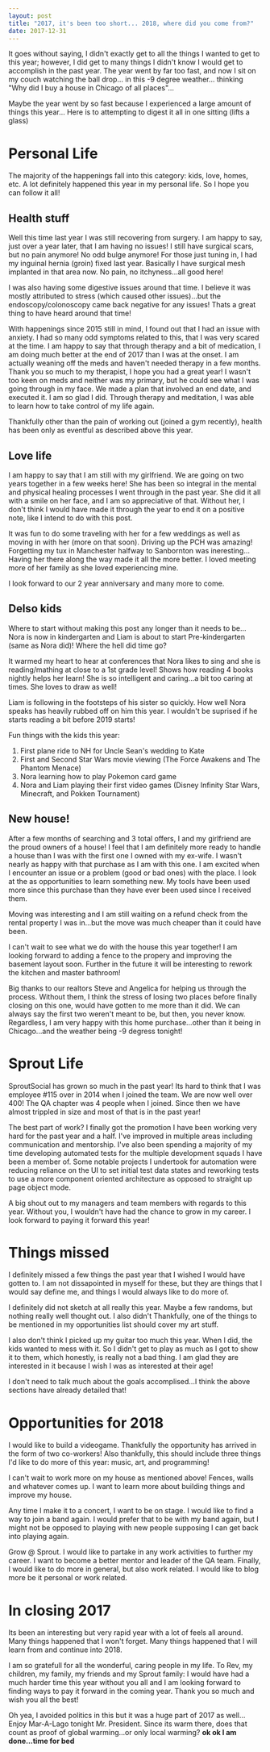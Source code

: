 ```yaml
---
layout: post
title: "2017, it's been too short... 2018, where did you come from?"
date: 2017-12-31
---
```


It goes without saying, I didn't exactly get to all the things I wanted to get to this year; however, I did get to many things I didn't know I would get to accomplish in the past year. The year went by far too fast, and now I sit on my couch watching the ball drop... in this -9 degree weather... thinking "Why did I buy a house in Chicago of all places"...

Maybe the year went by so fast because I experienced a large amount of things this year... Here is to attempting to digest it all in one sitting (lifts a glass)

# Personal Life

The majority of the happenings fall into this category: kids, love, homes, etc. A lot definitely happened this year in my personal life. So I hope you can follow it all!

## Health stuff
Well this time last year I was still recovering from surgery. I am happy to say, just over a year later, that I am having no issues! I still have surgical scars, but no pain anymore! No odd bulge anymore! For those just tuning in, I had my inguinal hernia (groin) fixed last year. Basically I have surgical mesh implanted in that area now. No pain, no itchyness...all good here!

I was also having some digestive issues around that time. I believe it was mostly attributed to stress (which caused other issues)...but the endoscopy/colonoscopy came back negative for any issues! Thats a great thing to have heard around that time!

With happenings since 2015 still in mind, I found out that I had an issue with anxiety. I had so many odd symptoms related to this, that I was very scared at the time. I am happy to say that through therapy and a bit of medication, I am doing much better at the end of 2017 than I was at the onset. I am actually weaning off the meds and haven't needed therapy in a few months. Thank you so much to my therapist, I hope you had a great year! I wasn't too keen on meds and neither was my primary, but he could see what I was going through in my face. We made a plan that involved an end date, and executed it. I am so glad I did. Through therapy and meditation, I was able to learn how to take control of my life again.


Thankfully other than the pain of working out (joined a gym recently), health has been only as eventful as described above this year.

## Love life
I am happy to say that I am still with my girlfriend. We are going on two years together in a few weeks here! She has been so integral in the mental and physical healing processes I went through in the past year. She did it all with a smile on her face, and I am so appreciative of that. Without her, I don't think I would have made it through the year to end it on a positive note, like I intend to do with this post.

It was fun to do some traveling with her for a few weddings as well as moving in with her (more on that soon). Driving up the PCH was amazing! Forgetting my tux in Manchester halfway to Sanbornton was ineresting... Having her there along the way made it all the more better. I loved meeting more of her family as she loved experiencing mine.

I look forward to our 2 year anniversary and many more to come.

## Delso kids
Where to start without making this post any longer than it needs to be... Nora is now in kindergarten and Liam is about to start Pre-kindergarten (same as Nora did)! Where the hell did time go? 

It warmed my heart to hear at conferences that Nora likes to sing and she is reading/mathing at close to a 1st grade level! Shows how reading 4 books nightly helps her learn! She is so intelligent and caring...a bit too caring at times. She loves to draw as well!

Liam is following in the footsteps of his sister so quickly. How well Nora speaks has heavily rubbed off on him this year. I wouldn't be suprised if he starts reading a bit before 2019 starts!

Fun things with the kids this year:
1. First plane ride to NH for Uncle Sean's wedding to Kate
2. First and Second Star Wars movie viewing (The Force Awakens and The Phantom Menace)
3. Nora learning how to play Pokemon card game
4. Nora and Liam playing their first video games (Disney Infinity Star Wars, Minecraft, and Pokken Tournament)

## New house!
After a few months of searching and 3 total offers, I and my girlfriend are the proud owners of a house! I feel that I am definitely more ready to handle a house than I was with the first one I owned with my ex-wife. I wasn't nearly as happy with that purchase as I am with this one. I am excited when I encounter an issue or a problem (good or bad ones) with the place. I look at the as opportunities to learn something new. My tools have been used more since this purchase than they have ever been used since I received them.

Moving was interesting and I am still waiting on a refund check from the rental property I was in...but the move was much cheaper than it could have been.

I can't wait to see what we do with the house this year together! I am looking forward to adding a fence to the propery and improving the basement layout soon. Further in the future it will be interesting to rework the kitchen and master bathroom!

Big thanks to our realtors Steve and Angelica for helping us through the process. Without them, I think the stress of losing two places before finally closing on this one, would have gotten to me more than it did. We can always say the first two weren't meant to be, but then, you never know. Regardless, I am very happy with this home purchase...other than it being in Chicago...and the weather being -9 degress tonight!

# Sprout Life
SproutSocial has grown so much in the past year! Its hard to think that I was employee #115 over in 2014 when I joined the team. We are now well over 400! The QA chapter was 4 people when I joined. Since then we have almost trippled in size and most of that is in the past year!

The best part of work? I finally got the promotion I have been working very hard for the past year and a half. I've improved in multiple areas including communication and mentorship. I've also been spending a majority of my time developing automated tests for the multiple development squads I have been a member of. Some notable projects I undertook for automation were reducing reliance on the UI to set initial test data states and reworking tests to use a more component oriented architecture as opposed to straight up page object mode.

A big shout out to my managers and team members with regards to this year. Without you, I wouldn't have had the chance to grow in my career. I look forward to paying it forward this year!

# Things missed
I definitely missed a few things the past year that I wished I would have gotten to. I am not dissapointed in myself for these, but they are things that I would say define me, and things I would always like to do more of.

I definitely did not sketch at all really this year. Maybe a few randoms, but nothing really well thought out. I also didn't Thankfully, one of the things to be mentioned in my opportunities list should cover my art stuff.

I also don't think I picked up my guitar too much this year. When I did, the kids wanted to mess with it. So I didn't get to play as much as I got to show it to them, which honestly, is really not a bad thing. I am glad they are interested in it because I wish I was as interested at their age!

I don't need to talk much about the goals accomplised...I think the above sections have already detailed that!

# Opportunities for 2018
I would like to build a videogame. Thankfully the opportunity has arrived in the form of two co-workers! Also thankfully, this should include three things I'd like to do more of this year: music, art, and programming!

I can't wait to work more on my house as mentioned above! Fences, walls and whatever comes up. I want to learn more about building things and improve my house.

Any time I make it to a concert, I want to be on stage. I would like to find a way to join a band again. I would prefer that to be with my band again, but I might not be opposed to playing with new people supposing I can get back into playing again.

Grow @ Sprout. I would like to partake in any work activities to further my career. I want to become a better mentor and leader of the QA team. Finally, I would like to do more in general, but also work related. I would like to blog more be it personal or work related.

# In closing 2017
Its been an interesting but very rapid year with a lot of feels all around. Many things happened that I won't forget. Many things happened that I will learn from and continue into 2018.

I am so gratefull for all the wonderful, caring people in my life. To Rev, my children, my family, my friends and my Sprout family: I would have had a much harder time this year without you all and I am looking forward to finding ways to pay it forward in the coming year. Thank you so much and wish you all the best!

Oh yea, I avoided politics in this but it was a huge part of 2017 as well... Enjoy Mar-A-Lago tonight Mr. President. Since its warm there, does that count as proof of global warming...or only local warming? **ok ok I am done...time for bed**

